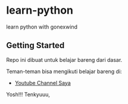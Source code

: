 # learn-python

learn python with gonexwind

## Getting Started

Repo ini dibuat untuk belajar bareng dari dasar.

Teman-teman bisa mengikuti belajar bareng di:
- [Youtube Channel Saya](https://www.youtube.com/playlist?list=PLbpNkNqWUMH_be1XsXiCa3nlAa65LeUnM)

Yosh!!! Tenkyuuu, 
